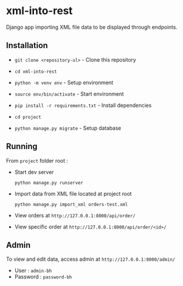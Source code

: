 # xml-into-rest

Django app importing XML file data to be displayed through endpoints.

## Installation

- `git clone <repository-ul>` - Clone this repository

- `cd xml-into-rest`

- `python -m venv env` - Setup environment

- `source env/bin/activate` - Start environment

- `pip install -r requirements.txt` - Install dependencies

- `cd project`

- `python manage.py migrate` - Setup database

## Running

From `project` folder root :

- Start dev server

  `python manage.py runserver`

- Import data from XML file located at project root

  `python manage.py import_xml orders-test.xml`

- View orders at `http://127.0.0.1:8000/api/order/`

- View specific order at `http://127.0.0.1:8000/api/order/<id>/`

## Admin

To view and edit data, access admin at `http://127.0.0.1:8000/admin/`

- User : `admin-bh`
- Password : `password-bh`
